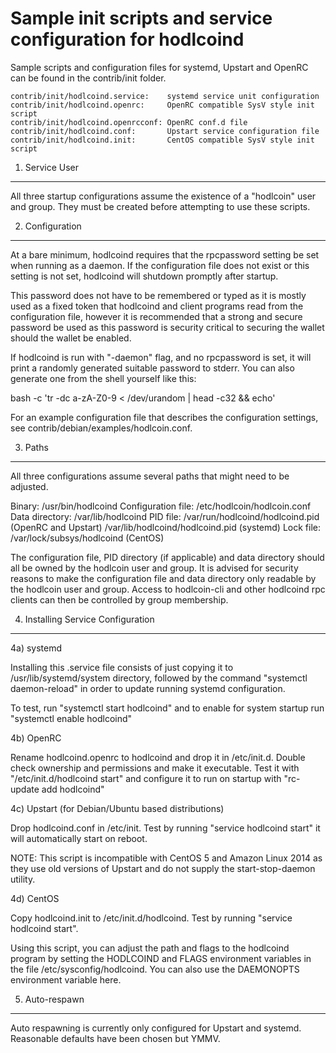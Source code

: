 Sample init scripts and service configuration for hodlcoind
==========================================================

Sample scripts and configuration files for systemd, Upstart and OpenRC
can be found in the contrib/init folder.

    contrib/init/hodlcoind.service:    systemd service unit configuration
    contrib/init/hodlcoind.openrc:     OpenRC compatible SysV style init script
    contrib/init/hodlcoind.openrcconf: OpenRC conf.d file
    contrib/init/hodlcoind.conf:       Upstart service configuration file
    contrib/init/hodlcoind.init:       CentOS compatible SysV style init script

1. Service User
---------------------------------

All three startup configurations assume the existence of a "hodlcoin" user
and group.  They must be created before attempting to use these scripts.

2. Configuration
---------------------------------

At a bare minimum, hodlcoind requires that the rpcpassword setting be set
when running as a daemon.  If the configuration file does not exist or this
setting is not set, hodlcoind will shutdown promptly after startup.

This password does not have to be remembered or typed as it is mostly used
as a fixed token that hodlcoind and client programs read from the configuration
file, however it is recommended that a strong and secure password be used
as this password is security critical to securing the wallet should the
wallet be enabled.

If hodlcoind is run with "-daemon" flag, and no rpcpassword is set, it will
print a randomly generated suitable password to stderr.  You can also
generate one from the shell yourself like this:

bash -c 'tr -dc a-zA-Z0-9 < /dev/urandom | head -c32 && echo'


For an example configuration file that describes the configuration settings,
see contrib/debian/examples/hodlcoin.conf.

3. Paths
---------------------------------

All three configurations assume several paths that might need to be adjusted.

Binary:              /usr/bin/hodlcoind
Configuration file:  /etc/hodlcoin/hodlcoin.conf
Data directory:      /var/lib/hodlcoind
PID file:            /var/run/hodlcoind/hodlcoind.pid (OpenRC and Upstart)
                     /var/lib/hodlcoind/hodlcoind.pid (systemd)
Lock file:           /var/lock/subsys/hodlcoind (CentOS)

The configuration file, PID directory (if applicable) and data directory
should all be owned by the hodlcoin user and group.  It is advised for security
reasons to make the configuration file and data directory only readable by the
hodlcoin user and group.  Access to hodlcoin-cli and other hodlcoind rpc clients
can then be controlled by group membership.

4. Installing Service Configuration
-----------------------------------

4a) systemd

Installing this .service file consists of just copying it to
/usr/lib/systemd/system directory, followed by the command
"systemctl daemon-reload" in order to update running systemd configuration.

To test, run "systemctl start hodlcoind" and to enable for system startup run
"systemctl enable hodlcoind"

4b) OpenRC

Rename hodlcoind.openrc to hodlcoind and drop it in /etc/init.d.  Double
check ownership and permissions and make it executable.  Test it with
"/etc/init.d/hodlcoind start" and configure it to run on startup with
"rc-update add hodlcoind"

4c) Upstart (for Debian/Ubuntu based distributions)

Drop hodlcoind.conf in /etc/init.  Test by running "service hodlcoind start"
it will automatically start on reboot.

NOTE: This script is incompatible with CentOS 5 and Amazon Linux 2014 as they
use old versions of Upstart and do not supply the start-stop-daemon utility.

4d) CentOS

Copy hodlcoind.init to /etc/init.d/hodlcoind. Test by running "service hodlcoind start".

Using this script, you can adjust the path and flags to the hodlcoind program by
setting the HODLCOIND and FLAGS environment variables in the file
/etc/sysconfig/hodlcoind. You can also use the DAEMONOPTS environment variable here.

5. Auto-respawn
-----------------------------------

Auto respawning is currently only configured for Upstart and systemd.
Reasonable defaults have been chosen but YMMV.


